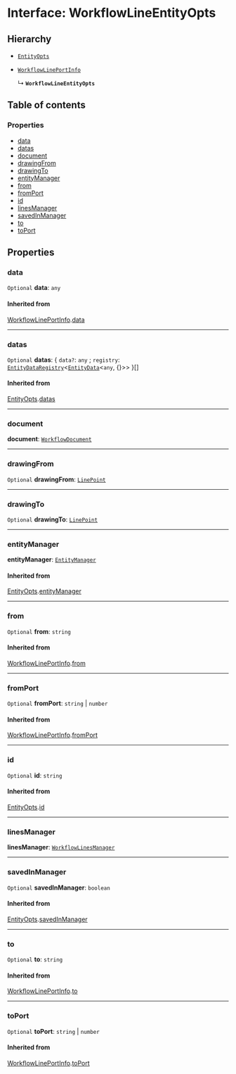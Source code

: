 # Interface: WorkflowLineEntityOpts

## Hierarchy

* [`EntityOpts`](/auto-docs/free-layout-editor/interfaces/EntityOpts.md)

* [`WorkflowLinePortInfo`](/auto-docs/free-layout-editor/interfaces/WorkflowLinePortInfo.md)

  ↳ **`WorkflowLineEntityOpts`**

## Table of contents

### Properties

* [data](/auto-docs/free-layout-editor/interfaces/WorkflowLineEntityOpts.md#data)
* [datas](/auto-docs/free-layout-editor/interfaces/WorkflowLineEntityOpts.md#datas)
* [document](/auto-docs/free-layout-editor/interfaces/WorkflowLineEntityOpts.md#document)
* [drawingFrom](/auto-docs/free-layout-editor/interfaces/WorkflowLineEntityOpts.md#drawingfrom)
* [drawingTo](/auto-docs/free-layout-editor/interfaces/WorkflowLineEntityOpts.md#drawingto)
* [entityManager](/auto-docs/free-layout-editor/interfaces/WorkflowLineEntityOpts.md#entitymanager)
* [from](/auto-docs/free-layout-editor/interfaces/WorkflowLineEntityOpts.md#from)
* [fromPort](/auto-docs/free-layout-editor/interfaces/WorkflowLineEntityOpts.md#fromport)
* [id](/auto-docs/free-layout-editor/interfaces/WorkflowLineEntityOpts.md#id)
* [linesManager](/auto-docs/free-layout-editor/interfaces/WorkflowLineEntityOpts.md#linesmanager)
* [savedInManager](/auto-docs/free-layout-editor/interfaces/WorkflowLineEntityOpts.md#savedinmanager)
* [to](/auto-docs/free-layout-editor/interfaces/WorkflowLineEntityOpts.md#to)
* [toPort](/auto-docs/free-layout-editor/interfaces/WorkflowLineEntityOpts.md#toport)

## Properties

### data

`Optional` **data**: `any`

#### Inherited from

[WorkflowLinePortInfo](/auto-docs/free-layout-editor/interfaces/WorkflowLinePortInfo.md).[data](/auto-docs/free-layout-editor/interfaces/WorkflowLinePortInfo.md#data)

***

### datas

`Optional` **datas**: { `data?`: `any` ; `registry`: [`EntityDataRegistry`](/auto-docs/free-layout-editor/interfaces/EntityDataRegistry.md)<[`EntityData`](/auto-docs/free-layout-editor/classes/EntityData.md)<`any`, {}>>  }\[]

#### Inherited from

[EntityOpts](/auto-docs/free-layout-editor/interfaces/EntityOpts.md).[datas](/auto-docs/free-layout-editor/interfaces/EntityOpts.md#datas)

***

### document

**document**: [`WorkflowDocument`](/auto-docs/free-layout-editor/classes/WorkflowDocument.md)

***

### drawingFrom

`Optional` **drawingFrom**: [`LinePoint`](/auto-docs/free-layout-editor/interfaces/LinePoint.md)

***

### drawingTo

`Optional` **drawingTo**: [`LinePoint`](/auto-docs/free-layout-editor/interfaces/LinePoint.md)

***

### entityManager

**entityManager**: [`EntityManager`](/auto-docs/free-layout-editor/classes/EntityManager.md)

#### Inherited from

[EntityOpts](/auto-docs/free-layout-editor/interfaces/EntityOpts.md).[entityManager](/auto-docs/free-layout-editor/interfaces/EntityOpts.md#entitymanager)

***

### from

`Optional` **from**: `string`

#### Inherited from

[WorkflowLinePortInfo](/auto-docs/free-layout-editor/interfaces/WorkflowLinePortInfo.md).[from](/auto-docs/free-layout-editor/interfaces/WorkflowLinePortInfo.md#from)

***

### fromPort

`Optional` **fromPort**: `string` | `number`

#### Inherited from

[WorkflowLinePortInfo](/auto-docs/free-layout-editor/interfaces/WorkflowLinePortInfo.md).[fromPort](/auto-docs/free-layout-editor/interfaces/WorkflowLinePortInfo.md#fromport)

***

### id

`Optional` **id**: `string`

#### Inherited from

[EntityOpts](/auto-docs/free-layout-editor/interfaces/EntityOpts.md).[id](/auto-docs/free-layout-editor/interfaces/EntityOpts.md#id)

***

### linesManager

**linesManager**: [`WorkflowLinesManager`](/auto-docs/free-layout-editor/classes/WorkflowLinesManager.md)

***

### savedInManager

`Optional` **savedInManager**: `boolean`

#### Inherited from

[EntityOpts](/auto-docs/free-layout-editor/interfaces/EntityOpts.md).[savedInManager](/auto-docs/free-layout-editor/interfaces/EntityOpts.md#savedinmanager)

***

### to

`Optional` **to**: `string`

#### Inherited from

[WorkflowLinePortInfo](/auto-docs/free-layout-editor/interfaces/WorkflowLinePortInfo.md).[to](/auto-docs/free-layout-editor/interfaces/WorkflowLinePortInfo.md#to)

***

### toPort

`Optional` **toPort**: `string` | `number`

#### Inherited from

[WorkflowLinePortInfo](/auto-docs/free-layout-editor/interfaces/WorkflowLinePortInfo.md).[toPort](/auto-docs/free-layout-editor/interfaces/WorkflowLinePortInfo.md#toport)
